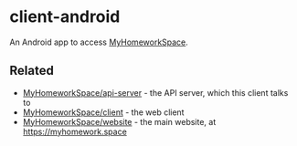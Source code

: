 # client-android
An Android app to access [MyHomeworkSpace](https://myhomework.space).

## Related
* [MyHomeworkSpace/api-server](https://github.com/MyHomeworkSpace/api-server) - the API server, which this client talks to
* [MyHomeworkSpace/client](https://github.com/MyHomeworkSpace/client) - the web client
* [MyHomeworkSpace/website](https://github.com/MyHomeworkSpace/website) - the main website, at https://myhomework.space
